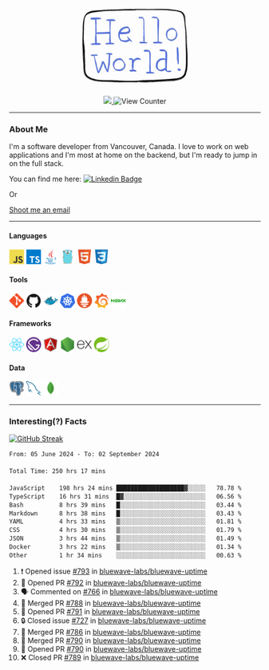 <div align="center">
    <img src="./img/hello_world.webp" height="200px" width="">
    <div>
        <a href="https://www.linkedin.com/in/ajhollid">
            <img src="https://img.shields.io/badge/LinkedIn-blue"/>
        </a>
        <img src="https://komarev.com/ghpvc/?username=ajhollid&color=yellow" alt="View Counter">
    </div>
</div>

---

### About Me

I'm a software developer from Vancouver, Canada. I love to work on web applications and I'm most at home on the backend, but I'm ready to jump in on the full stack.

You can find me here: [![Linkedin Badge](https://img.shields.io/badge/-ajhollid-blue?style=flat&logo=Linkedin&logoColor=white)](https://www.linkedin.com/in/ajhollid)

Or

[Shoot me an email](mailto:ajhollid@gmail.com)

---

#### Languages

<div>
    <img src="./img/devicons/javascript-original.svg" width=30 height=30 alt="JavaScript">
    <img src="/img/devicons/typescript-original.svg" width=30 height=30 alt="TypeScript">
    <img src="./img/devicons/java-original.svg" width=30 height=30 alt="Java">
    <img src="./img/devicons/go-original.svg" width=30 height=30 alt="Golang">
    <img src="./img/devicons/html5-original.svg" width=30 height=30 alt="HTML 5">
    <img src="./img/devicons/css3-original.svg" width=30 height=30 alt="CSS 3">
</div>

#### Tools

<div>
    <img src="./img/devicons/git-original.svg" width=30 height=30 alt="Git">
    <img src="./img/devicons/github-original.svg" width=30 height=30 alt="Github">
    <img src="./img/devicons/docker-original.svg" width=30 
    height=30 alt="Docker">
    <img src="./img/devicons/kubernetes-original.svg" width=30 height=30 alt="K8">
    <img src="./img/devicons/prometheus-original.svg" width=30 height=30 alt="Prometheus">
    <img src="./img/devicons/grafana-original.svg" width=30 height=30 alt="Grafana">
    <img src="./img/devicons/nginx-original.svg" width=30 height=30 alt="Nginx">
</div>

#### Frameworks

<div>
    <img src="./img/devicons/react-original.svg" width=30 height=30 alt="React">
    <img src="./img/devicons/gatsby-original.svg" width=30 height=30 alt="Gatsby">
    <img src="./img/devicons/angularjs-original.svg" width=30 height=30 alt="AngularJS">
    <img src="./img/devicons/nodejs-original.svg" width=30 height=30 alt="NodeJS">
    <img src="./img/devicons/express-original.svg" width=30 height=30 alt="Express">
    <img src="./img/devicons/spring-original.svg" width=30 height=30 alt="Spring">
</div>

#### Data

<div>
    <img src="./img/devicons/postgresql-original.svg" width=30 height=30 alt="Postgresql">
    <img src="./img/devicons/mysql-original.svg" width=30 height=30 alt="Mysql">
    <img src="./img/devicons/mongodb-original.svg" width=30 height=30 alt="MongoDB">
</div>

---

### Interesting(?) Facts

[![GitHub Streak](http://github-readme-streak-stats.herokuapp.com?user=ajhollid)](https://git.io/streak-stats)

 <!--START_SECTION:waka-->

```txt
From: 05 June 2024 - To: 02 September 2024

Total Time: 250 hrs 17 mins

JavaScript    198 hrs 24 mins ███████████████████▓░░░░░   78.78 %
TypeScript    16 hrs 31 mins  █▓░░░░░░░░░░░░░░░░░░░░░░░   06.56 %
Bash          8 hrs 39 mins   █░░░░░░░░░░░░░░░░░░░░░░░░   03.44 %
Markdown      8 hrs 38 mins   █░░░░░░░░░░░░░░░░░░░░░░░░   03.43 %
YAML          4 hrs 33 mins   ▒░░░░░░░░░░░░░░░░░░░░░░░░   01.81 %
CSS           4 hrs 30 mins   ▒░░░░░░░░░░░░░░░░░░░░░░░░   01.79 %
JSON          3 hrs 44 mins   ▒░░░░░░░░░░░░░░░░░░░░░░░░   01.49 %
Docker        3 hrs 22 mins   ▒░░░░░░░░░░░░░░░░░░░░░░░░   01.34 %
Other         1 hr 34 mins    ░░░░░░░░░░░░░░░░░░░░░░░░░   00.63 %
```

<!--END_SECTION:waka-->


<!--START_SECTION:activity-->
1. ❗ Opened issue [#793](https://github.com/bluewave-labs/bluewave-uptime/issues/793) in [bluewave-labs/bluewave-uptime](https://github.com/bluewave-labs/bluewave-uptime)
2. 💪 Opened PR [#792](https://github.com/bluewave-labs/bluewave-uptime/pull/792) in [bluewave-labs/bluewave-uptime](https://github.com/bluewave-labs/bluewave-uptime)
3. 🗣 Commented on [#766](https://github.com/bluewave-labs/bluewave-uptime/issues/766#issuecomment-2327854018) in [bluewave-labs/bluewave-uptime](https://github.com/bluewave-labs/bluewave-uptime)
4. 🎉 Merged PR [#788](https://github.com/bluewave-labs/bluewave-uptime/pull/788) in [bluewave-labs/bluewave-uptime](https://github.com/bluewave-labs/bluewave-uptime)
5. 💪 Opened PR [#791](https://github.com/bluewave-labs/bluewave-uptime/pull/791) in [bluewave-labs/bluewave-uptime](https://github.com/bluewave-labs/bluewave-uptime)
6. 🔒 Closed issue [#727](https://github.com/bluewave-labs/bluewave-uptime/issues/727) in [bluewave-labs/bluewave-uptime](https://github.com/bluewave-labs/bluewave-uptime)
7. 🎉 Merged PR [#786](https://github.com/bluewave-labs/bluewave-uptime/pull/786) in [bluewave-labs/bluewave-uptime](https://github.com/bluewave-labs/bluewave-uptime)
8. 🎉 Merged PR [#790](https://github.com/bluewave-labs/bluewave-uptime/pull/790) in [bluewave-labs/bluewave-uptime](https://github.com/bluewave-labs/bluewave-uptime)
9. 💪 Opened PR [#790](https://github.com/bluewave-labs/bluewave-uptime/pull/790) in [bluewave-labs/bluewave-uptime](https://github.com/bluewave-labs/bluewave-uptime)
10. ❌ Closed PR [#789](https://github.com/bluewave-labs/bluewave-uptime/pull/789) in [bluewave-labs/bluewave-uptime](https://github.com/bluewave-labs/bluewave-uptime)
<!--END_SECTION:activity-->
